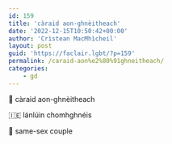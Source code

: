 ```yaml
---
id: 159
title: 'càraid aon-ghnèitheach'
date: '2022-12-15T10:50:42+00:00'
author: 'Crìstean MacMhìcheil'
layout: post
guid: 'https://faclair.lgbt/?p=159'
permalink: /caraid-aon%e2%80%91ghneitheach/
categories:
    - gd
---
```


&#x1f3f4;&#xe0067;&#xe0062;&#xe0073;&#xe0063;&#xe0074;&#xe007f; càraid aon-ghnèitheach

&#x1f1ee;&#x1f1ea; lánlúin chomhghnéis

&#x1f3f4;&#xe0067;&#xe0062;&#xe0065;&#xe006e;&#xe0067;&#xe007f; same-sex couple
